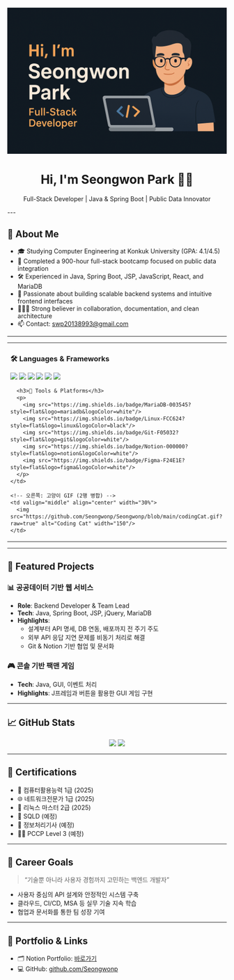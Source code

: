 <!--
**Seongwonp/Seongwonp** is a ✨ _special_ ✨ repository because its `README.md` (this file) appears on your GitHub profile.

Here are some ideas to get you started:

- 🔭 I’m currently working on ...
- 🌱 I’m currently learning ...
- 👯 I’m looking to collaborate on ...
- 🤔 I’m looking for help with ...
- 💬 Ask me about ...
- 📫 How to reach me: ...
- 😄 Pronouns: ...
- ⚡ Fun fact: ...
-->
<p align="center">
  <img src="https://github.com/Seongwonp/Seongwonp/blob/main/banner.png?raw=true" alt="Welcome Banner" />
</p>

<h1 align="center">Hi, I'm Seongwon Park 👨‍💻</h1>
<p align="center">
  Full-Stack Developer | Java & Spring Boot | Public Data Innovator
</p>
---

## 👋 About Me

- 🎓 Studying Computer Engineering at Konkuk University (GPA: 4.1/4.5)
- 🧠 Completed a 900-hour full-stack bootcamp focused on public data integration
- 🛠️ Experienced in Java, Spring Boot, JSP, JavaScript, React, and MariaDB
- 🧩 Passionate about building scalable backend systems and intuitive frontend interfaces
- 🧑‍🤝‍🧑 Strong believer in collaboration, documentation, and clean architecture
- 📫 Contact: swp20138993@gmail.com

---

<table>
  <tr>
    <!-- 왼쪽 상단: Languages & Frameworks -->
    <td valign="top" width="70%">
      <h3>🛠️ Languages & Frameworks</h3>
      <p>
        <img src="https://img.shields.io/badge/Java-007396?style=flat&logo=java&logoColor=white"/>
        <img src="https://img.shields.io/badge/Spring_Boot-6DB33F?style=flat&logo=spring-boot&logoColor=white"/>
        <img src="https://img.shields.io/badge/JavaScript-F7DF1E?style=flat&logo=javascript&logoColor=black"/>
        <img src="https://img.shields.io/badge/React-61DAFB?style=flat&logo=react&logoColor=black"/>
        <img src="https://img.shields.io/badge/JSP-007396?style=flat&logo=apachetomcat&logoColor=white"/>
        <img src="https://img.shields.io/badge/Servlet-6A5ACD?style=flat"/>
      </p>

      <h3>🧰 Tools & Platforms</h3>
      <p>
        <img src="https://img.shields.io/badge/MariaDB-003545?style=flat&logo=mariadb&logoColor=white"/>
        <img src="https://img.shields.io/badge/Linux-FCC624?style=flat&logo=linux&logoColor=black"/>
        <img src="https://img.shields.io/badge/Git-F05032?style=flat&logo=git&logoColor=white"/>
        <img src="https://img.shields.io/badge/Notion-000000?style=flat&logo=notion&logoColor=white"/>
        <img src="https://img.shields.io/badge/Figma-F24E1E?style=flat&logo=figma&logoColor=white"/>
      </p>
    </td>

    <!-- 오른쪽: 고양이 GIF (2행 병합) -->
    <td valign="middle" align="center" width="30%">
      <img src="https://github.com/Seongwonp/Seongwonp/blob/main/codingCat.gif?raw=true" alt="Coding Cat" width="150"/>
    </td>
  </tr>
</table>



---

## 📂 Featured Projects

### 📊 공공데이터 기반 웹 서비스
- **Role**: Backend Developer & Team Lead
- **Tech**: Java, Spring Boot, JSP, jQuery, MariaDB
- **Highlights**:
  - 설계부터 API 명세, DB 연동, 배포까지 전 주기 주도
  - 외부 API 응답 지연 문제를 비동기 처리로 해결
  - Git & Notion 기반 협업 및 문서화

### 🎮 콘솔 기반 팩맨 게임
- **Tech**: Java, GUI, 이벤트 처리
- **Highlights**: J프레임과 버튼을 활용한 GUI 게임 구현

---

## 📈 GitHub Stats

<p align="center">
  <img src="https://github-readme-stats.vercel.app/api?username=Seongwonp&show_icons=true&theme=tokyonight" height="150" />
  <img src="https://github-readme-stats.vercel.app/api/top-langs/?username=Seongwonp&layout=compact&theme=tokyonight" height="150" />
</p>

---

## 🧾 Certifications

- 🧠 컴퓨터활용능력 1급 (2025)
- 🌐 네트워크전문가 1급 (2025)
- 🐧 리눅스 마스터 2급 (2025)
- 🧮 SQLD (예정)
- 🧰 정보처리기사 (예정)
- 🧑‍💻 PCCP Level 3 (예정)

---

## 🧭 Career Goals

> “기술뿐 아니라 사용자 경험까지 고민하는 백엔드 개발자”

- 사용자 중심의 API 설계와 안정적인 시스템 구축
- 클라우드, CI/CD, MSA 등 실무 기술 지속 학습
- 협업과 문서화를 통한 팀 성장 기여

---

## 📌 Portfolio & Links

- 🗂️ Notion Portfolio: [바로가기](https://www.notion.so/1d0d109330638013ba09e4637a9fe1c2)
- 💻 GitHub: [github.com/Seongwonp](https://github.com/Seongwonp)



